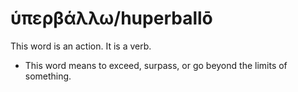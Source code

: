 # ὑπερβάλλω/huperballō
This word is an action. It is a verb.
* This word means to exceed, surpass, or go beyond the limits of something.
